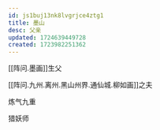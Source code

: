 ```yaml
---
id: js1buj13nk8lvgrjce4ztg1
title: 墨山
desc: 父亲
updated: 1724639449728
created: 1723982251362
---
```


[[阵问.墨画]]生父

[[阵问.九州.离州.黑山州界.通仙城.柳如画]]之夫

炼气九重

猎妖师
